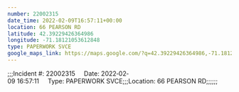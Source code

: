 ```yaml
---
number: 22002315
date_time: 2022-02-09T16:57:11+00:00
location: 66 PEARSON RD
latitude: 42.39229426364986
longitude: -71.18121053612848
type: PAPERWORK SVCE
google_maps_link: https://maps.google.com/?q=42.39229426364986,-71.18121053612848
---
```


;;;Incident #: 22002315     Date: 2022‐02‐09 16:57:11     Type: PAPERWORK SVCE;;;Location: 66 PEARSON RD;;;;;;

